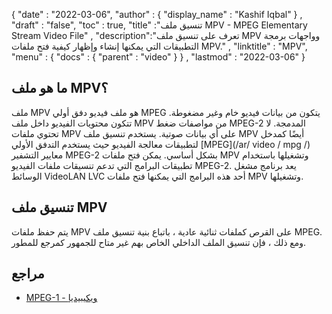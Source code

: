 {
  "date" : "2022-03-06",
  "author" : {
    "display_name" : "Kashif Iqbal"
} ,
  "draft" : "false",
  "toc" : true,
  "title" :"تنسيق ملف MPV - MPEG Elementary Stream Video File" ,
  "description":"تعرف على تنسيق ملف MPV وواجهات برمجة التطبيقات التي يمكنها إنشاء وإظهار كيفية فتح ملفات MPV." ,
  "linktitle" : "MPV",
  "menu" : {
    "docs" : {
      "parent" : "video"
}
} ,
  "lastmod" : "2022-03-06"
}

## ما هو ملف MPV؟

ملف MPV هو ملف فيديو دفق أولي MPEG يتكون من بيانات فيديو خام وغير مضغوطة. تتكون محتويات الفيديو داخل ملف MPV من مواصفات ضغط MPEG-2 المدمجة. لا تحتوي ملفات MPV على أي بيانات صوتية. يستخدم تنسيق ملف MPV أيضًا كمدخل لتطبيقات معالجة الفيديو حيث يستخدم التدفق الأولي [MPEG](/ar/ video / mpg /) معايير التشفير MPEG-2 بشكل أساسي. يمكن فتح ملفات MPV وتشغيلها باستخدام تطبيقات البرامج التي تدعم تنسيقات ملفات الفيديو MPEG-2. يعد برنامج مشغل الوسائط VideoLAN LVC أحد هذه البرامج التي يمكنها فتح ملفات MPV وتشغيلها.

## تنسيق ملف MPV

يتم حفظ ملفات MPV على القرص كملفات ثنائية عادية ، باتباع بنية تنسيق ملف MPEG. ومع ذلك ، فإن تنسيق الملف الداخلي الخاص بهم غير متاح للجمهور كمرجع للمطور.

## مراجع ##

- [MPEG-1 - ويكيبيديا](https://en.wikipedia.org/wiki/MPEG-1)

